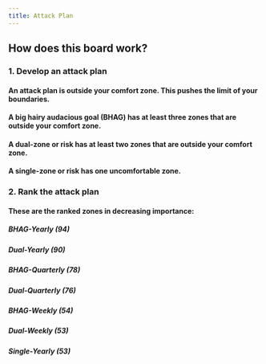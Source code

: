 ```yaml
---
title: Attack Plan
---
```


## How does this board work?
### 1. Develop an attack plan
#### An attack plan is outside your comfort zone. This pushes the limit of your boundaries.
#### A big hairy audacious goal (BHAG) has at least three zones that are outside your comfort zone.
#### A dual-zone or risk has at least two zones that are outside your comfort zone.
#### A single-zone or risk has one uncomfortable zone.
### 2. Rank the attack plan
#### These are the ranked zones in decreasing importance:
##### BHAG-Yearly (94)
##### Dual-Yearly (90)
##### BHAG-Quarterly (78)
##### Dual-Quarterly (76)
##### BHAG-Weekly (54)
##### Dual-Weekly (53)
##### Single-Yearly (53)
#####
####
